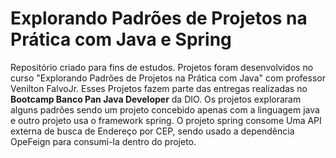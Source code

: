 # Explorando Padrões de Projetos na Prática com Java e Spring

Repositório criado para fins de estudos. Projetos foram desenvolvidos no curso
"Explorando Padrões de Projetos na Prática com Java" com professor Venilton FalvoJr. 
Esses Projetos fazem parte das entregas realizadas no **Bootcamp Banco Pan Java Developer** da DIO. 
Os projetos exploraram alguns padrões sendo um projeto concebido apenas com
a linguagem java e outro projeto usa o framework spring. O projeto spring consome
Uma API externa de busca de Endereço por CEP, sendo usado a dependência
OpeFeign para consumi-la dentro do projeto.
